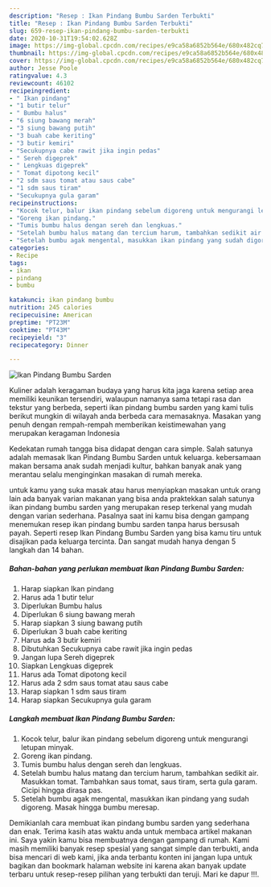 ```yaml
---
description: "Resep : Ikan Pindang Bumbu Sarden Terbukti"
title: "Resep : Ikan Pindang Bumbu Sarden Terbukti"
slug: 659-resep-ikan-pindang-bumbu-sarden-terbukti
date: 2020-10-31T19:54:02.628Z
image: https://img-global.cpcdn.com/recipes/e9ca58a6852b564e/680x482cq70/ikan-pindang-bumbu-sarden-foto-resep-utama.jpg
thumbnail: https://img-global.cpcdn.com/recipes/e9ca58a6852b564e/680x482cq70/ikan-pindang-bumbu-sarden-foto-resep-utama.jpg
cover: https://img-global.cpcdn.com/recipes/e9ca58a6852b564e/680x482cq70/ikan-pindang-bumbu-sarden-foto-resep-utama.jpg
author: Jesse Poole
ratingvalue: 4.3
reviewcount: 46102
recipeingredient:
- " Ikan pindang"
- "1 butir telur"
- " Bumbu halus"
- "6 siung bawang merah"
- "3 siung bawang putih"
- "3 buah cabe keriting"
- "3 butir kemiri"
- "Secukupnya cabe rawit jika ingin pedas"
- " Sereh digeprek"
- " Lengkuas digeprek"
- " Tomat dipotong kecil"
- "2 sdm saus tomat atau saus cabe"
- "1 sdm saus tiram"
- "Secukupnya gula garam"
recipeinstructions:
- "Kocok telur, balur ikan pindang sebelum digoreng untuk mengurangi letupan minyak."
- "Goreng ikan pindang."
- "Tumis bumbu halus dengan sereh dan lengkuas."
- "Setelah bumbu halus matang dan tercium harum, tambahkan sedikit air. Masukkan tomat. Tambahkan saus tomat, saus tiram, serta gula garam. Cicipi hingga dirasa pas."
- "Setelah bumbu agak mengental, masukkan ikan pindang yang sudah digoreng. Masak hingga bumbu meresap."
categories:
- Recipe
tags:
- ikan
- pindang
- bumbu

katakunci: ikan pindang bumbu 
nutrition: 245 calories
recipecuisine: American
preptime: "PT23M"
cooktime: "PT43M"
recipeyield: "3"
recipecategory: Dinner

---
```



![Ikan Pindang Bumbu Sarden](https://img-global.cpcdn.com/recipes/e9ca58a6852b564e/680x482cq70/ikan-pindang-bumbu-sarden-foto-resep-utama.jpg)

Kuliner adalah keragaman budaya yang harus kita jaga karena setiap area memiliki keunikan tersendiri, walaupun namanya sama tetapi rasa dan tekstur yang berbeda, seperti ikan pindang bumbu sarden yang kami tulis berikut mungkin di wilayah anda berbeda cara memasaknya. Masakan yang penuh dengan rempah-rempah memberikan keistimewahan yang merupakan keragaman Indonesia



Kedekatan rumah tangga bisa didapat dengan cara simple. Salah satunya adalah memasak Ikan Pindang Bumbu Sarden untuk keluarga. kebersamaan makan bersama anak sudah menjadi kultur, bahkan banyak anak yang merantau selalu menginginkan masakan di rumah mereka.

untuk kamu yang suka masak atau harus menyiapkan masakan untuk orang lain ada banyak varian makanan yang bisa anda praktekkan salah satunya ikan pindang bumbu sarden yang merupakan resep terkenal yang mudah dengan varian sederhana. Pasalnya saat ini kamu bisa dengan gampang menemukan resep ikan pindang bumbu sarden tanpa harus bersusah payah.
Seperti resep Ikan Pindang Bumbu Sarden yang bisa kamu tiru untuk disajikan pada keluarga tercinta. Dan sangat mudah hanya dengan 5 langkah dan 14 bahan.


<!--inarticleads1-->

##### Bahan-bahan yang perlukan membuat Ikan Pindang Bumbu Sarden:

1. Harap siapkan  Ikan pindang
1. Harus ada 1 butir telur
1. Diperlukan  Bumbu halus
1. Diperlukan 6 siung bawang merah
1. Harap siapkan 3 siung bawang putih
1. Diperlukan 3 buah cabe keriting
1. Harus ada 3 butir kemiri
1. Dibutuhkan Secukupnya cabe rawit jika ingin pedas
1. Jangan lupa  Sereh digeprek
1. Siapkan  Lengkuas digeprek
1. Harus ada  Tomat dipotong kecil
1. Harus ada 2 sdm saus tomat atau saus cabe
1. Harap siapkan 1 sdm saus tiram
1. Harap siapkan Secukupnya gula garam




<!--inarticleads2-->

##### Langkah membuat  Ikan Pindang Bumbu Sarden:

1. Kocok telur, balur ikan pindang sebelum digoreng untuk mengurangi letupan minyak.
1. Goreng ikan pindang.
1. Tumis bumbu halus dengan sereh dan lengkuas.
1. Setelah bumbu halus matang dan tercium harum, tambahkan sedikit air. Masukkan tomat. Tambahkan saus tomat, saus tiram, serta gula garam. Cicipi hingga dirasa pas.
1. Setelah bumbu agak mengental, masukkan ikan pindang yang sudah digoreng. Masak hingga bumbu meresap.




Demikianlah cara membuat ikan pindang bumbu sarden yang sederhana dan enak. Terima kasih atas waktu anda untuk membaca artikel makanan ini. Saya yakin kamu bisa membuatnya dengan gampang di rumah. Kami masih memiliki banyak resep spesial yang sangat simple dan terbukti, anda bisa mencari di web kami, jika anda terbantu konten ini jangan lupa untuk bagikan dan bookmark halaman website ini karena akan banyak update terbaru untuk resep-resep pilihan yang terbukti dan teruji. Mari ke dapur !!!. 
